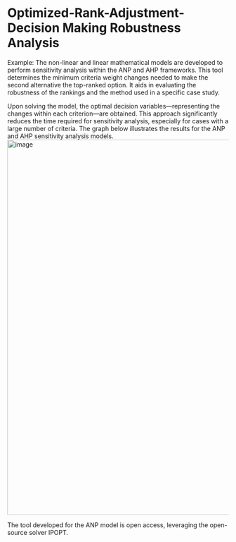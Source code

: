 # Optimized-Rank-Adjustment-Decision Making Robustness Analysis
Example: The non-linear and linear mathematical models are developed to perform sensitivity analysis within the ANP and AHP frameworks. This tool determines the minimum criteria weight changes needed to make the second alternative the top-ranked option. It aids in evaluating the robustness of the rankings and the method used in a specific case study.

Upon solving the model, the optimal decision variables—representing the changes within each criterion—are obtained. This approach significantly reduces the time required for sensitivity analysis, especially for cases with a large number of criteria. The graph below illustrates the results for the ANP and AHP sensitivity analysis models.
<img width="852" alt="image" src="https://github.com/niloofarcrno/Optimized-Rank-Adjustment-Sensitivity-Analysis/assets/141967064/bc50ab0f-bfdf-4bc7-8e47-2ed0ba54e22a">




The tool developed for the ANP model is open access, leveraging the open-source solver IPOPT.
